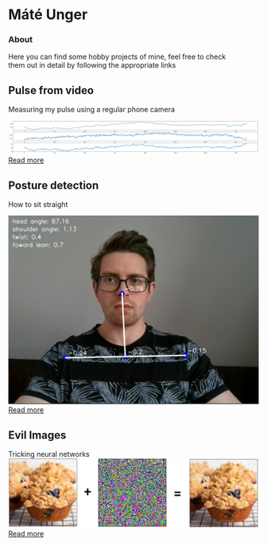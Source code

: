 # Máté Unger
### About
Here you can find some hobby projects of mine, feel free to check  
them out in detail by following the appropriate links

## Pulse from video

Measuring my pulse using a regular phone camera
  

![image](images/ppg.png)  
[Read more](ppg.md)


## Posture detection
How to sit straight  

![image](images/posture/sitting_straight.PNG)  
[Read more](postureDetection.md)


## Evil Images
Tricking neural networks
![image](images/adversarial_images/non_targeted_resnet/non_targeted_example.png)  
[Read more](adversarialImages.md)
